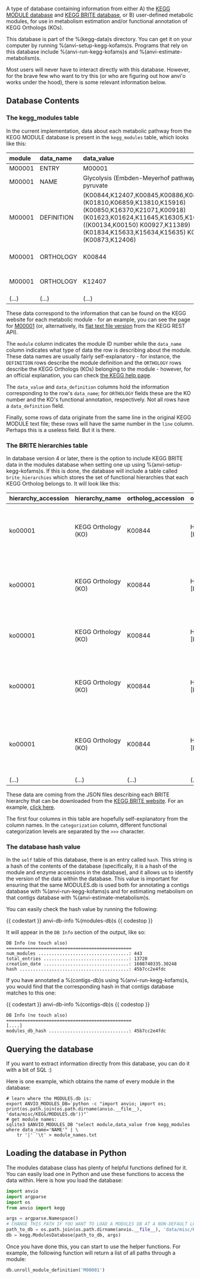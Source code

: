 A type of database containing information from either A) the [KEGG MODULE database](https://www.genome.jp/kegg/module.html) and [KEGG BRITE database](https://www.genome.jp/kegg/brite.html), or B) user-defined metabolic modules, for use in metabolism estimation and/or functional annotation of KEGG Orthologs (KOs).

This database is part of the %(kegg-data)s directory. You can get it on your computer by running %(anvi-setup-kegg-kofams)s. Programs that rely on this database include %(anvi-run-kegg-kofams)s and %(anvi-estimate-metabolism)s.

Most users will never have to interact directly with this database. However, for the brave few who want to try this (or who are figuring out how anvi'o works under the hood), there is some relevant information below.

## Database Contents

### The kegg_modules table

In the current implementation, data about each metabolic pathway from the KEGG MODULE database is present in the `kegg_modules` table, which looks like this:

| module | data_name | data_value | data_definition | line |
|:--|:--|:--|:--|:--|
| M00001 | ENTRY	| M00001 | Pathway | 1 |
| M00001 | NAME	| Glycolysis (Embden-Meyerhof pathway), glucose => pyruvate | _NULL_ | 2 |
| M00001 | DEFINITION | (K00844,K12407,K00845,K00886,K08074,K00918) (K01810,K06859,K13810,K15916) (K00850,K16370,K21071,K00918) (K01623,K01624,K11645,K16305,K16306) K01803 ((K00134,K00150) K00927,K11389) (K01834,K15633,K15634,K15635) K01689 (K00873,K12406) | _NULL_ | 3 |
| M00001 | ORTHOLOGY | K00844	| hexokinase/glucokinase [EC:2.7.1.1 2.7.1.2] [RN:R01786] | 4 |
| M00001 | ORTHOLOGY | K12407	| hexokinase/glucokinase [EC:2.7.1.1 2.7.1.2] [RN:R01786] | 4 |
| (...) | (...) | (...) | (...) | (...) |

These data correspond to the information that can be found on the KEGG website for each metabolic module - for an example, you can see the page for [M00001](https://www.genome.jp/dbget-bin/www_bget?md:M00001) (or, alternatively, its [flat text file version](http://rest.kegg.jp/get/M00001) from the KEGG REST API).

The `module` column indicates the module ID number while the `data_name` column indicates what type of data the row is describing about the module. These data names are usually fairly self-explanatory - for instance, the `DEFINITION` rows describe the module definition and the `ORTHOLOGY` rows describe the KEGG Orthologs (KOs) belonging to the module - however, for an official explanation, you can check [the KEGG help page](https://www.genome.jp/kegg/document/help_bget_module.html).

The `data_value` and `data_definition` columns hold the information corresponding to the row's `data_name`; for `ORTHOLOGY` fields these are the KO number and the KO's functional annotation, respectively. Not all rows have a `data_definition` field.

Finally, some rows of data originate from the same line in the original KEGG MODULE text file; these rows will have the same number in the `line` column. Perhaps this is a useless field. But it is there.

### The BRITE hierarchies table

In database version 4 or later, there is the option to include KEGG BRITE data in the modules database when setting one up using %(anvi-setup-kegg-kofams)s. If this is done, the database will include a table called `brite_hierarchies` which stores the set of functional hierarchies that each KEGG Ortholog belongs to. It will look like this:

|**hierarchy_accession**|**hierarchy_name**|**ortholog_accession**|**ortholog_name**|**categorization**|
|:--|:--|:--|:--|:--|
|ko00001|KEGG Orthology (KO)|K00844|HK; hexokinase [EC:2.7.1.1]|09100 Metabolism>>>09101 Carbohydrate metabolism>>>00010 Glycolysis / Gluconeogenesis [PATH:ko00010]|
|ko00001|KEGG Orthology (KO)|K00844|HK; hexokinase [EC:2.7.1.1]|09100 Metabolism>>>09101 Carbohydrate metabolism>>>00051 Fructose and mannose metabolism [PATH:ko00051]|
|ko00001|KEGG Orthology (KO)|K00844|HK; hexokinase [EC:2.7.1.1]|09100 Metabolism>>>09101 Carbohydrate metabolism>>>00052 Galactose metabolism [PATH:ko00052]|
|ko00001|KEGG Orthology (KO)|K00844|HK; hexokinase [EC:2.7.1.1]|09100 Metabolism>>>09101 Carbohydrate metabolism>>>00500 Starch and sucrose metabolism [PATH:ko00500]|
|ko00001|KEGG Orthology (KO)|K00844|HK; hexokinase [EC:2.7.1.1]|09100 Metabolism>>>09101 Carbohydrate metabolism>>>00520 Amino sugar and nucleotide sugar metabolism [PATH:ko00520]|
| (...) | (...) | (...) | (...) | (...) |

These data are coming from the JSON files describing each BRITE hierarchy that can be downloaded from the [KEGG BRITE website](https://www.genome.jp/kegg/brite.html). For an example, [click here](https://www.genome.jp/kegg-bin/show_brite?ko00001.keg).

The first four columns in this table are hopefully self-explanatory from the column names. In the `categorization` column, different functional categorization levels are separated by the `>>>` character.

### The database hash value

In the `self` table of this database, there is an entry called `hash`. This string is a hash of the contents of the database (specifically, it is a hash of the module and enzyme accessions in the database), and it allows us to identify the version of the data within the database. This value is important for ensuring that the same MODULES.db is used both for annotating a contigs database with %(anvi-run-kegg-kofams)s and for estimating metabolism on that contigs database with %(anvi-estimate-metabolism)s.

You can easily check the hash value by running the following:

{{ codestart }}
anvi-db-info %(modules-db)s
{{ codestop }}

It will appear in the `DB Info` section of the output, like so:
```
DB Info (no touch also)
===============================================
num_modules ..................................: 443
total_entries ................................: 13720
creation_date ................................: 1608740335.30248
hash .........................................: 45b7cc2e4fdc
```

If you have annotated a %(contigs-db)s using %(anvi-run-kegg-kofams)s, you would find that the corresponding hash in that contigs database matches to this one:

{{ codestart }}
anvi-db-info %(contigs-db)s
{{ codestop }}

```
DB Info (no touch also)
===============================================
[....]
modules_db_hash ..............................: 45b7cc2e4fdc
```


## Querying the database

If you want to extract information directly from this database, you can do it with a bit of SQL :)

Here is one example, which obtains the name of every module in the database:

```
# learn where the MODULES.db is:
export ANVIO_MODULES_DB=`python -c "import anvio; import os; print(os.path.join(os.path.dirname(anvio.__file__), 'data/misc/KEGG/MODULES.db'))"`
# get module names:
sqlite3 $ANVIO_MODULES_DB "select module,data_value from kegg_modules where data_name='NAME'" | \
    tr '|' '\t' > module_names.txt
```

## Loading the database in Python

The modules database class has plenty of helpful functions defined for it. You can easily load one in Python and use these functions to access the data within. Here is how you load the database:

```python
import anvio
import argparse
import os
from anvio import kegg

args = argparse.Namespace()
# CHANGE THIS PATH IF YOU WANT TO LOAD A MODULES DB AT A NON-DEFAULT LOCATION
path_to_db = os.path.join(os.path.dirname(anvio.__file__), 'data/misc/KEGG/MODULES.db')
db = kegg.ModulesDatabase(path_to_db, args)
```
Once you have done this, you can start to use the helper functions. For example, the following function will return a list of all paths through a module:
```python
db.unroll_module_definition('M00001')
```
